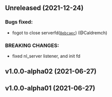 
## Unreleased (2021-12-24)

### Bugs fixed:

- fogot to close serverfd([`8ebcaec`](https://github.com/caldremch/Laboratory/commit/8ebcaec859d66175e1608bb73d9c3c6c2257a4f4)) (@Caldremch)

### BREAKING CHANGES:

- fixed nl_server listener, and  init fd

## v1.0.0-alpha02 (2021-06-27)

## v1.0.0-alpha01 (2021-06-27)
